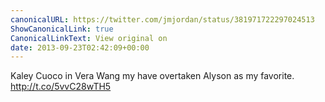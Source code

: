 ```yaml
---
canonicalURL: https://twitter.com/jmjordan/status/381971722297024513
ShowCanonicalLink: true
CanonicalLinkText: View original on
date: 2013-09-23T02:42:09+00:00
---
```

Kaley Cuoco in Vera Wang my have overtaken Alyson as my favorite. http://t.co/5vvC28wTH5